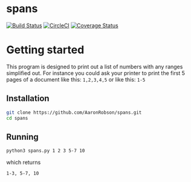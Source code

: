 # spans
[![Build Status](https://travis-ci.org/AaronRobson/spans.svg?branch=master)](https://travis-ci.org/AaronRobson/spans)
[![CircleCI](https://circleci.com/gh/AaronRobson/spans.svg?style=svg)](https://circleci.com/gh/AaronRobson/spans)
[![Coverage Status](https://coveralls.io/repos/github/AaronRobson/spans/badge.svg?branch=master)](https://coveralls.io/github/AaronRobson/spans?branch=master)

# Getting started
This program is designed to print out a list of numbers with any ranges
simplified out.
For instance you could ask your printer to print the first 5 pages of
a document like this:
`1,2,3,4,5`
or like this:
`1-5`

## Installation
```bash
git clone https://github.com/AaronRobson/spans.git
cd spans
```

## Running
```bash
python3 spans.py 1 2 3 5-7 10
```
which returns
```bash
1-3, 5-7, 10
```
